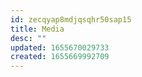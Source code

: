 ```yaml
---
id: zecqyap8mdjqsqhr50sap15
title: Media
desc: ""
updated: 1655670029733
created: 1655669992709
---
```

